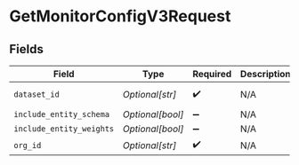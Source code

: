 # GetMonitorConfigV3Request


## Fields

| Field                    | Type                     | Required                 | Description              | Example                  |
| ------------------------ | ------------------------ | ------------------------ | ------------------------ | ------------------------ |
| `dataset_id`             | *Optional[str]*          | :heavy_check_mark:       | N/A                      | model-123                |
| `include_entity_schema`  | *Optional[bool]*         | :heavy_minus_sign:       | N/A                      |                          |
| `include_entity_weights` | *Optional[bool]*         | :heavy_minus_sign:       | N/A                      |                          |
| `org_id`                 | *Optional[str]*          | :heavy_check_mark:       | N/A                      | org-123                  |